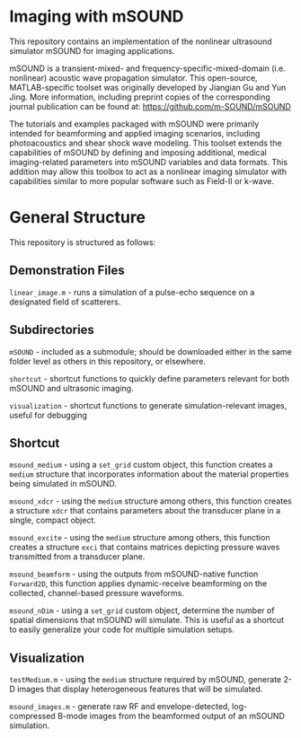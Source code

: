 # Imaging with mSOUND
This repository contains an implementation of the nonlinear ultrasound simulator mSOUND for imaging applications.

mSOUND is a transient-mixed- and frequency-specific-mixed-domain (i.e. nonlinear) acoustic wave propagation simulator. This open-source, MATLAB-specific toolset was originally developed by Jiangian Gu and Yun Jing. More information, including preprint copies of the corresponding journal publication  can be found at: https://github.com/m-SOUND/mSOUND

The tutorials and examples packaged with mSOUND were primarily intended for beamforming and applied imaging scenarios, including photoacoustics and shear shock wave modeling. This toolset extends the capabilities of mSOUND by defining and imposing additional, medical imaging-related parameters into mSOUND variables and data formats. This addition may allow this toolbox to act as a nonlinear imaging simulator with capabilities similar to more popular software such as Field-II or k-wave.

# General Structure
This repository is structured as follows:

## Demonstration Files
`linear_image.m` - runs a simulation of a pulse-echo sequence on a designated field of scatterers.

## Subdirectories
`mSOUND` - included as a submodule; should be downloaded either in the same folder level as others in this repository, or elsewhere.

`shortcut` - shortcut functions to quickly define parameters relevant for both mSOUND and ultrasonic imaging.

`visualization` - shortcut functions to generate simulation-relevant images, useful for debugging

## Shortcut
`msound_medium` - using a `set_grid` custom object, this function creates a `medium` structure that incorporates information about the material properties being simulated in mSOUND.

`msound_xdcr` - using the `medium` structure among others, this function creates a structure `xdcr` that contains parameters about the transducer plane in a single, compact object.

`msound_excite` - using the `medium` structure among others, this function creates a structure `exci` that contains matrices depicting pressure waves transmitted from a transducer plane.

`msound_beamform` - using the outputs from mSOUND-native function `Forward2D`, this function applies dynamic-receive beamforming on the collected, channel-based pressure waveforms.

`msound_nDim` - using a `set_grid` custom object, determine the number of spatial dimensions that mSOUND will simulate. This is useful as a shortcut to easily generalize your code for multiple simulation setups.

## Visualization
`testMedium.m` - using the `medium` structure required by mSOUND, generate 2-D images that display heterogeneous features that will be simulated.

`msound_images.m` - generate raw RF and envelope-detected, log-compressed B-mode images from the beamformed output of an mSOUND simulation.
